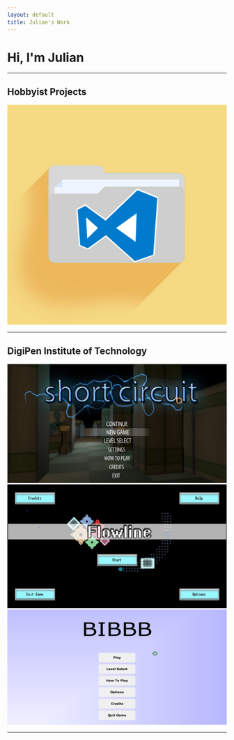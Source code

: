 ```yaml
---
layout: default
title: Julian's Work
---
```

# Hi, I'm Julian

---

## Hobbyist Projects
<html>
    <div class="grid-menu">
        <a class="link" href="/projects/personal/vscode_explorer">
            <img class="img-thumb" src="/files/images/vscode_explorer.jpg" alt="VSCode File Explorer">
        </a>
        <!-- <a class="img-thumb" href="/projects/personal/biblicabot">
            <img src="/files/images/biblicabot.jpg" alt="Biblica Bot">
        </a> -->
    </div>
</html>

---

## DigiPen Institute of Technology
<html>
    <div class="grid-menu">
        <a class="link" href="/projects/school/shortcircuit">
            <img class="img-thumb" src="/files/images/ShortCircuit_1.jpg" alt="ShortCircuit">
        </a>
        <a class="link" href="/projects/school/flowline">
            <img class="img-thumb" src="/files/images/Flowline_1.jpg" alt="FlowLine">
        </a>
        <a class="link" href="/projects/school/bibbb">
            <img class="img-thumb" src="/files/images/BIBBB_1.jpg" alt="BIBBB">
        </a>
    </div>
</html>

---
